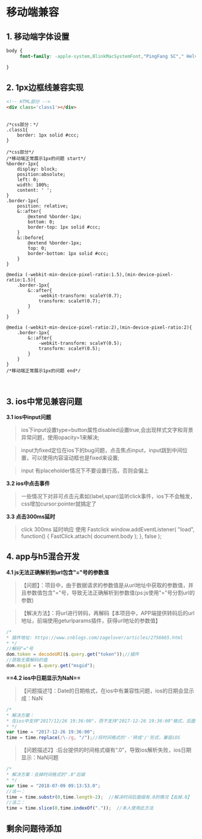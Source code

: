 # 移动端兼容

## 1. 移动端字体设置

```css
body {
     font-family: -apple-system,BlinkMacSystemFont,"PingFang SC"," Helvetica Neue",STHeiti," Microsoft Yahei",Tahoma,Simsun,sans-serif ;

}
```

## 2. 1px边框线兼容实现

```html
<!-- HTML部分 -->
<div class='class1'></div>
```

```less

/*css部分：*/
.class1{
	border: 1px solid #ccc;
}

/*css部分*/
/*移动端正常展示1px的问题 start*/
%border-1px{
    display: block;
    position:absolute;
    left: 0;
    width: 100%;
    content: ' ';
}
.border-1px{
    position: relative;
    &::after{
        @extend %border-1px;
        bottom: 0;
        border-top: 1px solid #ccc;
    }
    &::before{
        @extend %border-1px;
        top: 0;
        border-bottom: 1px solid #ccc;
    }
}

@media (-webkit-min-device-pixel-ratio:1.5),(min-device-pixel-ratio:1.5){
    .border-1px{
        &::after{
            -webkit-transform: scaleY(0.7);
            transform: scaleY(0.7);
        }
    }
}

@media (-webkit-min-device-pixel-ratio:2),(min-device-pixel-ratio:2){
    .border-1px{
        &::after{
            -webkit-transform: scaleY(0.5);
            transform: scaleY(0.5);
        }
    }
}
/*移动端正常展示1px的问题 end*/



```

## 3. ios中常见兼容问题

**3.1 ios中input问题**

> ios下input设置type=button属性disabled设置true,会出现样式文字和背景异常问题，使用opacity=1来解决;

> input为fixed定位在ios下的bug问题，点击焦点input，input跳到中间位置，可以使用内容滚动框也是fixed来设置;

> input 有placeholder情况下不要设置行高，否则会偏上

**3.2 ios中点击事件**
> 一些情况下对非可点击元素如(label,span)监听click事件，ios下不会触发，css增加cursor:pointer就搞定了

**3.3 点击300ms延时**
> click 300ms 延时响应 使用 Fastclick
  window.addEventListener( "load", function() {
  FastClick.attach( document.body );
  }, false );
  
## 4. app与h5混合开发

**4.1 js无法正确解析到url包含"="号的参数值**
> 【问题】：项目中，由于数据请求的参数值是从url地址中获取的参数值，并且参数值包含"="号，导致无法正确解析到参数值(ps:js使用"="号分割url的参数)

> 【解决方法】：将url进行转码，再解码【本项目中，APP端提供转码后的url地址，前端使用geturlparams插件，获得url地址的参数值】

```js
/* 
* 插件地址: https://www.cnblogs.com/zagelover/articles/2756665.html
* */
//解码"="号
dom.token = decodeURI($.query.get("token"));//插件
//获取无需解码的值
dom.msgid = $.query.get("msgid");
```
**==4.2 ios中日期显示为NaN==**

> 【问题描述1】：Date的日期格式，在ios中有兼容性问题，ios的日期会显示成：NaN

```js
/*
* 解决方案：
* 在ios中支持"2017/12/26 19:36:00"，而不支持"2017-12-26 19:36:00"格式，后面一种格式，在ios中显示Nan （Android中都可以显示正常）
* */
var time = "2017-12-26 19:36:00";
time = time.replace(/\-/g, "/");//将时间格式的'-'转成'/'形式，兼容iOS
```

> 【问题描述2】:后台提供的时间格式缀有“.0”，导致ios解析失败，ios日期显示：NaN问题

```js
/*
* 解决方案：去掉时间格式的".0"后缀
* */
var time = "2018-07-09 09:13:53.0";
//法一：
time = time.substr(0,time.length-2);  //解决时间后面缀有.0的情况【去掉.0】
//法二：
time = time.slice(0,time.indexOf("."));  //本人使用此方法

```

## 剩余问题待添加
